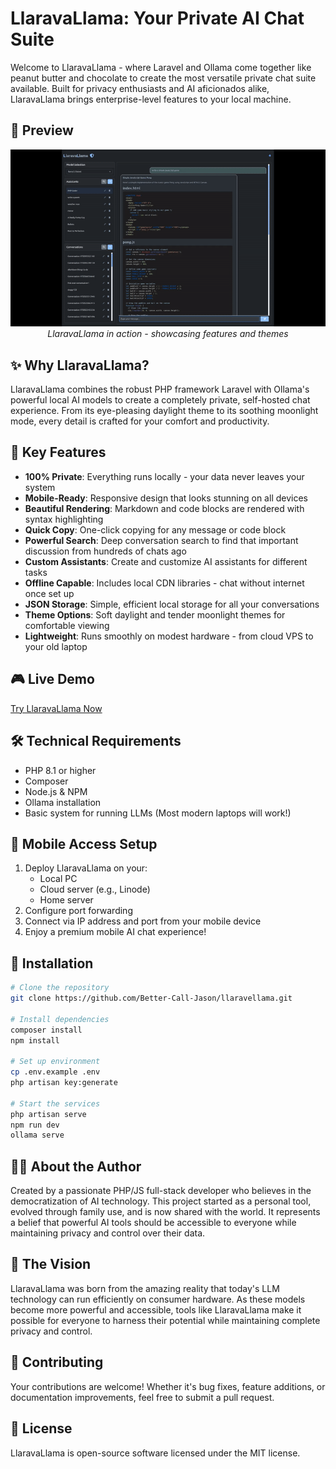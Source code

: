 # LlaravaLlama: Your Private AI Chat Suite

Welcome to LlaravaLlama - where Laravel and Ollama come together like peanut butter and chocolate to create the most versatile private chat suite available. Built for privacy enthusiasts and AI aficionados alike, LlaravaLlama brings enterprise-level features to your local machine.

## 📸 Preview

<div align="center">
  <img src="public/images/docs/preview.gif" alt="LlaravaLlama in action" width="800">
  <br />
  <em>LlaravaLlama in action - showcasing features and themes</em>
</div>
 
## ✨ Why LlaravaLlama?

LlaravaLlama combines the robust PHP framework Laravel with Ollama's powerful local AI models to create a completely private, self-hosted chat experience. From its eye-pleasing daylight theme to its soothing moonlight mode, every detail is crafted for your comfort and productivity.

## 🚀 Key Features

- **100% Private**: Everything runs locally - your data never leaves your system
- **Mobile-Ready**: Responsive design that looks stunning on all devices
- **Beautiful Rendering**: Markdown and code blocks are rendered with syntax highlighting
- **Quick Copy**: One-click copying for any message or code block
- **Powerful Search**: Deep conversation search to find that important discussion from hundreds of chats ago
- **Custom Assistants**: Create and customize AI assistants for different tasks
- **Offline Capable**: Includes local CDN libraries - chat without internet once set up
- **JSON Storage**: Simple, efficient local storage for all your conversations
- **Theme Options**: Soft daylight and tender moonlight themes for comfortable viewing
- **Lightweight**: Runs smoothly on modest hardware - from cloud VPS to your old laptop

## 🎮 Live Demo
[Try LlaravaLlama Now](https://llaravallama.com)

## 🛠 Technical Requirements

- PHP 8.1 or higher
- Composer
- Node.js & NPM
- Ollama installation
- Basic system for running LLMs (Most modern laptops will work!)

## 📱 Mobile Access Setup

1. Deploy LlaravaLlama on your:
    - Local PC
    - Cloud server (e.g., Linode)
    - Home server
2. Configure port forwarding
3. Connect via IP address and port from your mobile device
4. Enjoy a premium mobile AI chat experience!

## 💾 Installation

```bash
# Clone the repository
git clone https://github.com/Better-Call-Jason/llaravellama.git

# Install dependencies
composer install
npm install

# Set up environment
cp .env.example .env
php artisan key:generate

# Start the services
php artisan serve
npm run dev
ollama serve
```

## 👨‍💻 About the Author

Created by a passionate PHP/JS full-stack developer who believes in the democratization of AI technology. This project started as a personal tool, evolved through family use, and is now shared with the world. It represents a belief that powerful AI tools should be accessible to everyone while maintaining privacy and control over their data.

## 🌟 The Vision

LlaravaLlama was born from the amazing reality that today's LLM technology can run efficiently on consumer hardware. As these models become more powerful and accessible, tools like LlaravaLlama make it possible for everyone to harness their potential while maintaining complete privacy and control.

## 🤝 Contributing

Your contributions are welcome! Whether it's bug fixes, feature additions, or documentation improvements, feel free to submit a pull request.

## 📜 License

LlaravaLlama is open-source software licensed under the MIT license.
